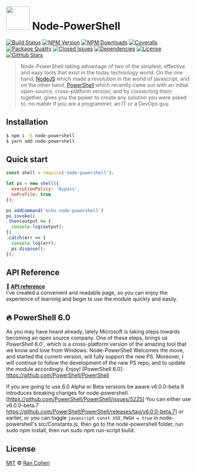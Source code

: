<img height="64" width="64" src="https://raw.githubusercontent.com/rannn505/node-powershell/master/assets/node-powershell3-1-0.png"> Node-PowerShell
===

<a href="https://travis-ci.org/rannn505/node-powershell"><img src="https://img.shields.io/travis/rannn505/node-powershell.svg?style=flat-square" alt="Build Status"></a>
<a href="https://www.npmjs.com/package/node-powershell"><img src="https://img.shields.io/npm/v/node-powershell.svg?style=flat-square" alt="NPM Version"></a>
<a href="https://npm-stat.com/charts.html?package=node-powershell"><img src="https://img.shields.io/npm/dt/node-powershell.svg?style=flat-square" alt="NPM Downloads"></a>
<a href="https://coveralls.io/github/rannn505/node-powershell"><img src="https://img.shields.io/coveralls/rannn505/node-powershell.svg?style=flat-square" alt="Coveralls"></a>
<a href="http://packagequality.com/#?package=node-powershell"><img src="http://npm.packagequality.com/shield/node-powershell.svg?style=flat-square" alt="Package Quality"></a>
<a href="https://github.com/rannn505/node-powershell/issues?q=is%3Aissue+is%3Aclosed"><img src="https://img.shields.io/github/issues-closed-raw/rannn505/node-powershell.svg?style=flat-square" alt="Closed Issues"></a>
<a href="https://david-dm.org/rannn505/node-powershell"><img src="https://img.shields.io/david/rannn505/node-powershell.svg?style=flat-square" alt="Dependencies"></a>
<a href="https://github.com/rannn505/node-powershell/blob/master/LICENSE"><img src="https://img.shields.io/github/license/rannn505/node-powershell.svg?style=flat-square" alt="License"></a>
<a href="https://github.com/rannn505/node-powershell/stargazers"><img src="https://img.shields.io/github/stars/rannn505/node-powershell.svg?style=social&label=Star" alt=" GitHub Stars"></a>

>  Node-PowerShell taking advantage of two of the simplest, effective and easy tools that exist in the today technology world.
On the one hand, <a href="https://nodejs.org/en/">NodeJS</a> which made a revolution in the world of javascript,
and on the other hand, <a href="https://github.com/PowerShell/PowerShell">PowerShell</a> which recently came out with an initial open-source, cross-platform version,
and by connecting them together, gives you the power to create any solution you were asked to, no matter if you are a programmer, an IT or a DevOps guy.

## Installation
```bash
$ npm i -S node-powershell
$ yarn add node-powershell
```

## Quick start
```javascript
const shell = require('node-powershell');

let ps = new shell({
  executionPolicy: 'Bypass',
  noProfile: true
});

ps.addCommand('echo node-powershell')
ps.invoke()
.then(output => {
  console.log(output);
})
.catch(err => {
  console.log(err);
  ps.dispose();
});
```


## API Reference
**:memo: [API reference](http://cdn.rawgit.com/rannn505/node-powershell/236b6c3a/docs/docs.html)**<br/>
I've created a convenient and readable page, so you can enjoy the experience of learning and begin to use the module quickly and easily.


## :fire: PowerShell 6.0
As you may have heard already, lately Microsoft is taking steps towards becoming an open source company.
One of these steps, brings us *PowerShell 6.0* , which is a cross-platform version of the amazing tool that we know and love from Windows.
Node-PowerShell Welcomes the move, and started the current version, will fully support the new PS.
Moreover, I will continue to follow the development of the new PS repo, and to update the module accordingly. Enjoy!
[PowerShell 6.0]: https://github.com/PowerShell/PowerShell

If you are going to use 6.0 Alpha or Beta versions be aware v6.0.0-beta.9 introduces breaking changes for node-powershell.  [https://github.com/PowerShell/PowerShell/issues/5225]  You can either use v6.0.0-beta.7 https://github.com/PowerShell/PowerShell/releases/tag/v6.0.0-beta.7] or earlier, or you can toggle ```javascript const USE_PWSH = true``` in node-powershell's src/Constants.js, then go to the node-powershell folder, run sudo npm install, then run sudo npm run-script build.


## License

  [MIT](LICENSE) © [Ran Cohen](https://github.com/rannn505)

